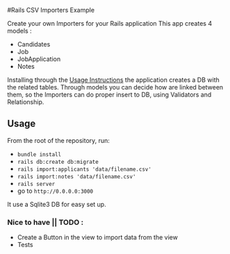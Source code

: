 #Rails CSV Importers Example

Create your own Importers for your Rails application
This app creates 4 models :
 - Candidates
 - Job
 - JobApplication 
 - Notes
 
Installing through the [Usage Instructions](#Usage) the application creates a DB with the related tables.
Through models you can decide how are linked between them, so the Importers can do proper insert to DB, 
using Validators and Relationship.

## Usage

From the root of the repository, run:

- `bundle install`
- `rails db:create db:migrate`
- `rails import:applicants 'data/filename.csv'`
- `rails import:notes 'data/filename.csv'`
- `rails server`
- go to `http://0.0.0.0:3000`


It use a Sqlite3 DB for easy set up.

### Nice to have || TODO :
 - Create a Button in the view to import data from the view
 - Tests 